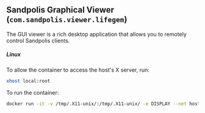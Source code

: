 ## Sandpolis Graphical Viewer (`com.sandpolis.viewer.lifegem`)

The GUI viewer is a rich desktop application that allows you to remotely control Sandpolis clients.

##### Linux
To allow the container to access the host's X server, run:
```sh
xhost local:root
```

To run the container:
```sh
docker run -it -v /tmp/.X11-unix/:/tmp/.X11-unix/ -e DISPLAY --net host sandpolis/viewer/lifegem:debug
```